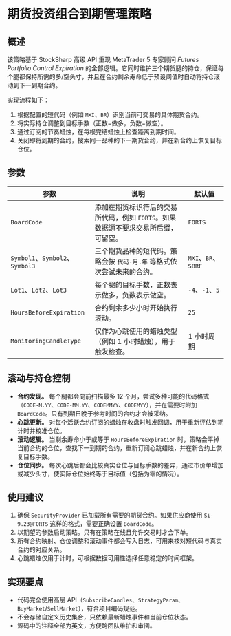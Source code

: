 # 期货投资组合到期管理策略

## 概述
该策略基于 StockSharp 高级 API 重现 MetaTrader 5 专家顾问 *Futures Portfolio Control Expiration* 的全部逻辑。它同时维护三个期货腿的持仓，保证每个腿都保持所需的多/空头寸，并且在合约剩余寿命低于预设阈值时自动将持仓滚动到下一到期合约。

实现流程如下：
1. 根据配置的短代码（例如 `MXI`、`BR`）识别当前可交易的具体期货合约。
2. 将实际持仓调整到目标手数（正数=做多，负数=做空）。
3. 通过订阅的节奏蜡烛，在每根完结蜡烛上检查距离到期时间。
4. 关闭即将到期的合约，搜索同一品种的下一期货合约，并在新合约上恢复目标仓位。

## 参数
| 参数 | 说明 | 默认值 |
| --- | --- | --- |
| `BoardCode` | 添加在期货标识符后的交易所代码，例如 `FORTS`。如果数据源不要求交易所后缀，可留空。 | `FORTS` |
| `Symbol1`、`Symbol2`、`Symbol3` | 三个期货品种的短代码。策略会按 `代码-月.年` 等格式依次尝试未来的合约。 | `MXI`、`BR`、`SBRF` |
| `Lot1`、`Lot2`、`Lot3` | 每个腿的目标手数，正数表示做多，负数表示做空。 | `-4`、`-1`、`5` |
| `HoursBeforeExpiration` | 合约剩余多少小时开始执行滚动。 | `25` |
| `MonitoringCandleType` | 仅作为心跳使用的蜡烛类型（例如 1 小时蜡烛），用于触发检查。 | 1 小时周期 |

## 滚动与持仓控制
- **合约发现。** 每个腿都会向前扫描最多 12 个月，尝试多种可能的代码格式（`CODE-M.YY`、`CODE-MM.YY`、`CODEMMYY`、`CODEMYY`），并在需要时附加 `BoardCode`。只有到期日晚于参考时间的合约才会被采纳。
- **心跳更新。** 对每个活跃合约订阅的蜡烛在收盘时触发回调，用于重新评估到期计时并校准仓位。
- **滚动逻辑。** 当剩余寿命小于或等于 `HoursBeforeExpiration` 时，策略会平掉当前合约的仓位，查找下一到期的合约，重新订阅心跳蜡烛，并在新合约上恢复目标手数。
- **仓位同步。** 每次心跳后都会比较真实仓位与目标手数的差异，通过市价单增加或减少头寸，使实际仓位始终等于目标值（包括为零的情况）。

## 使用建议
1. 确保 `SecurityProvider` 已加载所有需要的期货合约。如果供应商使用 `Si-9.23@FORTS` 这样的格式，需要正确设置 `BoardCode`。
2. 以期望的参数启动策略。只有在策略在线且允许交易时才会下单。
3. 所有合约映射、仓位调整和滚动事件都会写入日志，可用来核对短代码与真实合约的对应关系。
4. 心跳蜡烛仅用于计时，可根据数据可用性选择任意稳定的时间框架。

## 实现要点
- 代码完全使用高层 API（`SubscribeCandles`、`StrategyParam`、`BuyMarket`/`SellMarket`），符合项目编码规范。
- 不会存储自定义历史集合，只依赖最新蜡烛事件和当前仓位状态。
- 源码中的注释全部为英文，方便跨团队维护和审阅。
